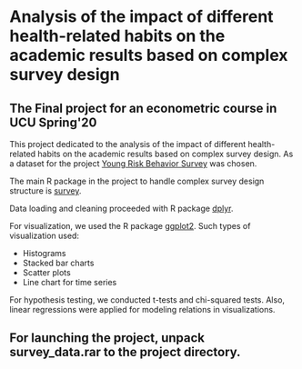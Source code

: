 # Analysis of the impact of different health-related habits on the academic results based on complex survey design

## The Final project for an econometric course in UCU Spring'20
This project dedicated to the analysis of the impact of different health-related habits on the academic results based on complex survey design.
As a dataset for the project [Young Risk Behavior Survey](https://www.cdc.gov/healthyyouth/data/yrbs/index.htm) was chosen.

The main R package in the project to handle complex survey design structure is [survey](https://cran.r-project.org/web/packages/survey/index.html).

Data loading and cleaning proceeded with R package [dplyr](https://cran.r-project.org/web/packages/dplyr/index.html).

For visualization, we used the R package [ggplot2](https://cran.r-project.org/web/packages/ggplot2/index.html).
Such types of visualization used:
* Histograms
* Stacked bar charts
* Scatter plots
* Line chart for time series

For hypothesis testing, we conducted t-tests and chi-squared tests.
Also, linear regressions were applied for modeling relations in visualizations. 

## For launching the project, unpack survey_data.rar to the project directory.

